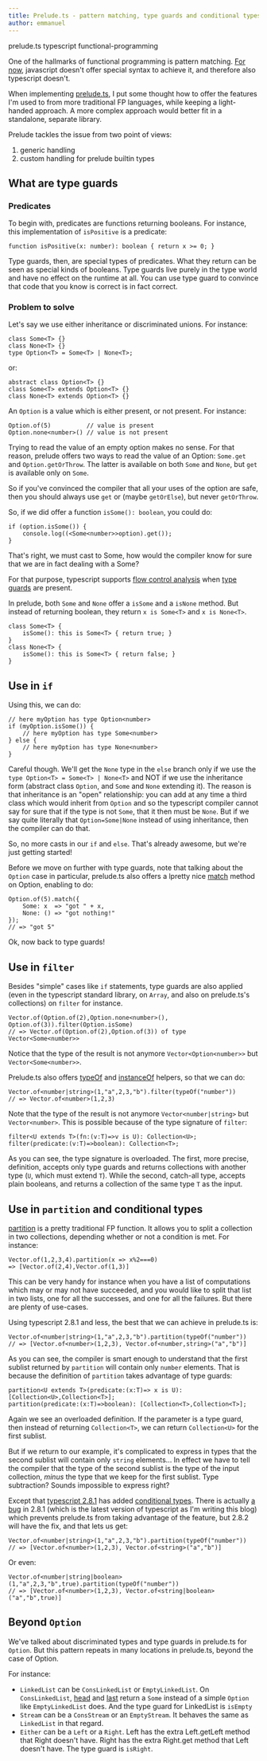 ```yaml
---
title: Prelude.ts - pattern matching, type guards and conditional types
author: emmanuel
---
```

<span class="tech-tag">prelude.ts</span>
<span class="tech-tag">typescript</span>
<span class="tech-tag">functional-programming</span>

One of the hallmarks of functional programming is pattern matching.
[For now](https://github.com/tc39/proposal-pattern-matching), javascript doesn't
offer special syntax to achieve it, and therefore also typescript doesn't.

When implementing [prelude.ts](https://github.com/emmanueltouzery/prelude.ts), I
put some thought how to offer the features I'm used to from more traditional
FP languages, while keeping a light-handed approach. A more complex approach would
better fit in a standalone, separate library.

Prelude tackles the issue from two point of views:

1. generic handling
2. custom handling for prelude builtin types

## What are type guards

### Predicates

To begin with, predicates are functions returning booleans. For instance,
this implementation of `isPositive` is a predicate:

    function isPositive(x: number): boolean { return x >= 0; }

Type guards, then, are special types of predicates. What they return can be
seen as special kinds of booleans. Type guards live purely in the type world
and have no effect on the runtime at all. You can use type guard to convince
that code that you know is correct is in fact correct.

### Problem to solve

Let's say we use either inheritance or discriminated unions. For instance:

    class Some<T> {}
    class None<T> {}
    type Option<T> = Some<T> | None<T>;

or:

    abstract class Option<T> {}
    class Some<T> extends Option<T> {}
    class None<T> extends Option<T> {}

An `Option` is a value which is either present, or not present. For instance:

    Option.of(5)          // value is present
    Option.none<number>() // value is not present

Trying to read the value of an empty option makes no sense. For that reason,
prelude offers two ways to read the value of an Option: `Some.get` and
`Option.getOrThrow`. The latter is available on both `Some` and `None`, but
`get` is available only on `Some`.

So if you've convinced the compiler that all your uses of the option are safe,
then you should always use `get` or (maybe `getOrElse`), but never `getOrThrow`.

So, if we did offer a function `isSome(): boolean`, you could do:

    if (option.isSome()) {
        console.log((<Some<number>>option).get());
    }

That's right, we must cast to Some, how would the compiler know for sure that we are
in fact dealing with a Some?

For that purpose, typescript supports [flow control analysis](https://blog.mariusschulz.com/2016/09/30/typescript-2-0-control-flow-based-type-analysis)
when [type guards](https://www.typescriptlang.org/docs/handbook/advanced-types.html#type-guards-and-differentiating-types)
are present.

In prelude, both `Some` and `None` offer a `isSome` and a `isNone` method. But
instead of returning boolean, they return `x is Some<T>` and `x is None<T>`.

    class Some<T> {
        isSome(): this is Some<T> { return true; }
    }
    class None<T> {
        isSome(): this is Some<T> { return false; }
    }

## Use in `if`

Using this, we can do:

    // here myOption has type Option<number>
    if (myOption.isSome()) {
        // here myOption has type Some<number>
    } else {
        // here myOption has type None<number>
    }

Careful though. We'll get the `None` type in the `else` branch only if we use
the `type Option<T> = Some<T> | None<T>` and NOT if we use the inheritance form
(abstract class `Option`, and `Some` and `None` extending it). The reason is that
inheritance is an "open" relationship: you can add at any time a third class which
would inherit from `Option` and so the typescript compiler cannot say for sure that
if the type is not `Some`, that it then must be `None`. But if we say quite
literally that `Option=Some|None` instead of using inheritance, then the compiler
can do that.

So, no more casts in our `if` and `else`. That's already awesome, but we're just
getting started!

Before we move on further with type guards, note that talking about the `Option`
case in particular, prelude.ts also offers a lpretty nice [match](http://emmanueltouzery.github.io/prelude.ts/latest/apidoc/classes/option.some.html#match)
method on Option, enabling to do:

    Option.of(5).match({
        Some: x  => "got " + x,
        None: () => "got nothing!"
    });
    // => "got 5"

Ok, now back to type guards!

## Use in `filter`

Besides "simple" cases like `if` statements, type guards are also applied (even in the typescript
standard library, on `Array`, and also on prelude.ts's collections) on `filter`
for instance.

    Vector.of(Option.of(2),Option.none<number>(), Option.of(3)).filter(Option.isSome)
    // => Vector.of(Option.of(2),Option.of(3)) of type Vector<Some<number>>

Notice that the type of the result is not anymore `Vector<Option<number>>` but
`Vector<Some<number>>`.

Prelude.ts also offers [typeOf](http://emmanueltouzery.github.io/prelude.ts/latest/apidoc/files/comparison.html#typeof)
and [instanceOf](http://emmanueltouzery.github.io/prelude.ts/latest/apidoc/files/comparison.html#instanceof)
helpers, so that we can do:

    Vector.of<number|string>(1,"a",2,3,"b").filter(typeOf("number"))
    // => Vector.of<number>(1,2,3)

Note that the type of the result is not anymore `Vector<number|string>` but
`Vector<number>`. This is possible because of the type signature of `filter`:

    filter<U extends T>(fn:(v:T)=>v is U): Collection<U>;
    filter(predicate:(v:T)=>boolean): Collection<T>;

As you can see, the type signature is overloaded. The first, more precise,
definition, accepts only type guards and returns collections with another type
(`U`, which must extend `T`). While the second, catch-all type, accepts plain
booleans, and returns a collection of the same type `T` as the input.

## Use in `partition` and conditional types

[partition](http://emmanueltouzery.github.io/prelude.ts/latest/apidoc/classes/vector.html#partition)
is a pretty traditional FP function. It allows you to split a collection in two
collections, depending whether or not a condition is met. For instance:

    Vector.of(1,2,3,4).partition(x => x%2===0)
    => [Vector.of(2,4),Vector.of(1,3)]

This can be very handy for instance when you have a list of computations which
may or may not have succeeded, and you would like to split that list in two lists,
one for all the successes, and one for all the failures. But there are plenty of
use-cases.

Using typescript 2.8.1 and less, the best that we can achieve in prelude.ts is:

    Vector.of<number|string>(1,"a",2,3,"b").partition(typeOf("number"))
    // => [Vector.of<number>(1,2,3), Vector.of<number,string>("a","b")]

As you can see, the compiler is smart enough to understand that the first
sublist returned by `partition` will contain only `number` elements.
That is because the definition of `partition` takes advantage of type guards:


    partition<U extends T>(predicate:(x:T)=> x is U): [Collection<U>,Collection<T>];
    partition(predicate:(x:T)=>boolean): [Collection<T>,Collection<T>];

Again we see an overloaded definition. If the parameter is a type guard, then
instead of returning `Collection<T>`, we can return `Collection<U>` for the first
sublist.

But if we return to our example, it's complicated to express in types that the
second sublist will contain only `string` elements...
In effect we have to tell the compiler that the type of the second
sublist is the type of the input collection, _minus_ the type that we keep for
the first sublist. Type subtraction? Sounds impossible to express right?

Except that [typescript 2.8.1](https://blogs.msdn.microsoft.com/typescript/2018/03/27/announcing-typescript-2-8/)
has added [conditional types](https://www.typescriptlang.org/docs/handbook/release-notes/typescript-2-8.html).
There is actually [a bug](https://github.com/Microsoft/TypeScript/issues/22860)
in 2.8.1 (which is the latest version of typescript as
I'm writing this blog) which prevents prelude.ts from taking advantage of the
feature, but 2.8.2 will have the fix, and that lets us get:


    Vector.of<number|string>(1,"a",2,3,"b").partition(typeOf("number"))
    // => [Vector.of<number>(1,2,3), Vector.of<string>("a","b")]

Or even:

    Vector.of<number|string|boolean>(1,"a",2,3,"b",true).partition(typeOf("number"))
    // => [Vector.of<number>(1,2,3), Vector.of<string|boolean>("a","b",true)]

## Beyond `Option`

We've talked about discriminated types and type guards in prelude.ts for `Option`.
But this pattern repeats in many locations in prelude.ts, beyond the case of Option.

For instance:

* `LinkedList` can be `ConsLinkedList` or `EmptyLinkedList`. On `ConsLinkedList`,
  [head](http://emmanueltouzery.github.io/prelude.ts/latest/apidoc/classes/linkedlist.conslinkedlist.html#head)
  and [last](http://emmanueltouzery.github.io/prelude.ts/latest/apidoc/classes/linkedlist.conslinkedlist.html#last)
  return a `Some` instead of a simple `Option` like `EmptyLinkedList` does. And
  the type guard for LinkedList is `isEmpty`
* `Stream` can be a `ConsStream` or an `EmptyStream`. It behaves the same as
  `LinkedList` in that regard.
* `Either` can be a `Left` or a `Right`. Left has the extra Left.getLeft method
   that Right doesn't have. Right has the extra Right.get method that Left
   doesn't have. The type guard is `isRight`.
